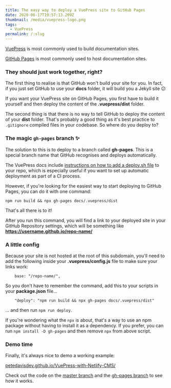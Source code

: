 ```yaml
---
title: The easy way to deploy a VuePress site to GitHub Pages
date: 2020-06-17T19:57:13.209Z
thumbnail: /media/vuepress-logo.png
tags:
  - VuePress
permalink: /:slug
---
```

[VuePress](https://vuepress.vuejs.org/) is most commonly used to build documentation sites. 

[GitHub Pages](https://pages.github.com/) is most commonly used to host documentation sites.

### They should just work together, right?

The first thing to realise is that GitHub won't build your site for you. In fact, if you just set GitHub to use your **docs** folder, it will build you a Jekyll site :confused:

If you want your VuePress site on GitHub Pages, you first have to build it yourself and then deploy the content of the **.vuepress/dist** folder.

The second thing is that there is no way to tell GitHub to deploy the content of your **dist** folder. That's probably a good thing as it's best practice to `.gitignore` compiled files in your codebase. So where do you deploy to?

### The magic `gh-pages` branch :sparkles:

The solution to this is to deploy to a branch called **gh-pages**. This is a special branch name that GitHub recognises and deploys automatically.

The VuePress docs include [instructions on how to add a deploy.sh file](https://vuepress.vuejs.org/guide/deploy.html#github-pages) to your repo, which is especially useful if you want to set up automatic deployment as part of a CI process. 

However, if you're looking for the easiest way to start deploying to GitHub Pages, you can do it with one command:

```
npm run build && npx gh-pages docs/.vuepress/dist
```

That's all there is to it!

After you run this command, you will find a link to your deployed site in your GitHub Repository settings, which will be something like **https://username.github.io/repo-name/**

### A little config

Because your site is not hosted at the root of this subdomain, you'll need to add the following inside your **.vuepress/config.js** file to make sure your links work:

```
    base: "/repo-name/",
```

So you don't have to remember the command, add this to your scripts in your **package.json** file...

```
    "deploy": "npm run build && npx gh-pages docs/.vuepress/dist"
```
... and then run `npm run deploy`.

If you're wondering what the `npx` is about, that's a way to use an npm package without having to install it as a dependency. If you prefer, you can run `npm install -D gh-pages` and then remove `npx` from above script.

### Demo time

Finally, it's always nice to demo a working example:

[petedavisdev.github.io/VuePress-with-Netlify-CMS/](https://petedavisdev.github.io/VuePress-with-Netlify-CMS/)

Check out the code on the [master branch](https://github.com/petedavisdev/VuePress-with-Netlify-CMS) and the [gh-pages branch](https://github.com/petedavisdev/VuePress-with-Netlify-CMS/tree/gh-pages) to see how it works.

<TinyLetter />